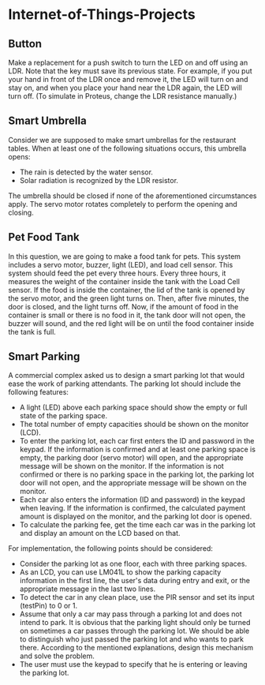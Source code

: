 # Internet-of-Things-Projects

## Button
Make a replacement for a push switch to turn the LED on and off using an LDR. Note that the key must save its previous state. For example, if you put your hand in front of the LDR once and remove it, the LED will turn on and stay on, and when you place your hand near the LDR again, the LED will turn off. (To simulate in Proteus, change the LDR resistance manually.)

## Smart Umbrella
Consider we are supposed to make smart umbrellas for the restaurant tables. When at least one of the following situations occurs, this umbrella opens:  
- The rain is detected by the water sensor.
- Solar radiation is recognized by the LDR resistor.

The umbrella should be closed if none of the aforementioned circumstances apply. The servo motor rotates completely to perform the opening and closing.

## Pet Food Tank
In this question, we are going to make a food tank for pets. This system includes a servo motor, buzzer, light (LED), and load cell sensor. This system should feed the pet every three hours. Every three hours, it measures the weight of the container inside the tank with the Load Cell sensor. If the food is inside the container, the lid of the tank is opened by the servo motor, and the green light turns on. Then, after five minutes, the door is closed, and the light turns off. Now, if the amount of food in the container is small or there is no food in it, the tank door will not open, the buzzer will sound, and the red light will be on until the food container inside the tank is full.

## Smart Parking
A commercial complex asked us to design a smart parking lot that would ease the work of parking attendants. The parking lot should include the following features:
- A light (LED) above each parking space should show the empty or full state of the parking space.
- The total number of empty capacities should be shown on the monitor (LCD).
- To enter the parking lot, each car first enters the ID and password in the keypad. If the information is confirmed and at least one parking space is empty, the parking door (servo motor) will open, and the appropriate message will be shown on the monitor. If the information is not confirmed or there is no parking space in the parking lot, the parking lot door will not open, and the appropriate message will be shown on the monitor.
- Each car also enters the information (ID and password) in the keypad when leaving. If the information is confirmed, the calculated payment amount is displayed on the monitor, and the parking lot door is opened.
- To calculate the parking fee, get the time each car was in the parking lot and display an amount on the LCD based on that.

For implementation, the following points should be considered:
- Consider the parking lot as one floor, each with three parking spaces.
- As an LCD, you can use LM041L to show the parking capacity information in the first line, the user's data during entry and exit, or the appropriate message in the last two lines.
- To detect the car in any clean place, use the PIR sensor and set its input (testPin) to 0 or 1.
- Assume that only a car may pass through a parking lot and does not intend to park. It is obvious that the parking light should only be turned on sometimes a car passes through the parking lot. We should be able to distinguish who just passed the parking lot and who wants to park there. According to the mentioned explanations, design this mechanism and solve the problem.
- The user must use the keypad to specify that he is entering or leaving the parking lot.
